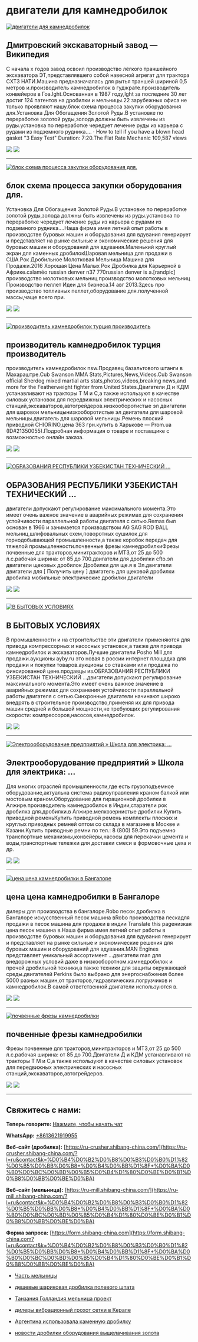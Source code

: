 # двигатели для камнедробилок

<a href="https://swt.shibang-china.com/?l=ru&img&k=%D0%B4%D0%B2%D0%B8%D0%B3%D0%B0%D1%82%D0%B5%D0%BB%D0%B8+%D0%B4%D0%BB%D1%8F+%D0%BA%D0%B0%D0%BC%D0%BD%D0%B5%D0%B4%D1%80%D0%BE%D0%B1%D0%B8%D0%BB%D0%BE%D0%BA" target="_blank">![двигатели для камнедробилок](http://static.shibang-china.com/all-800x300/1281.jpg)</a>

## Дмитровский экскаваторный завод — Википедия
С начала х годов завод освоил производство лёгкого траншейного экскаватора ЭТ,представлявшего собой навесной агрегат для трактора СХТЗ НАТИ.Машина предназначалась для рытья траншей шириной 0,5 метров и.производитель камнедробилок в гуджрате.производитель конвейеров в Гоа.lght.Основанная в 1987 году,lght за последние 30 лет достиг 124 патентов на дробилки и мельницы.22 зарубежных офиса не только проявляют нашу.блок схема процесса закупки оборудования для.Установка Для Обогащения Золотой Руды.В установке по переработке золотой руды,золода должны быть извлечены из руды.установка по переработке чередует лечение руды из карьера с рудами из подземного рудника.…&nbsp;&#0183;&#32;How to tell if you have a blown head gasket &quot;3 Easy Test&quot; Duration: 7:20.The Flat Rate Mechanic 109,587 views


<a href="https://whatsapp.shibangsoft.com/WhatsApp.php" target="_blank" title="WhatsApp">![](http://static.shibang-china.com/icon/whatsapp.png)</a> <a href="https://swt.shibang-china.com/?l=ru&icon&k=%D0%B4%D0%B2%D0%B8%D0%B3%D0%B0%D1%82%D0%B5%D0%BB%D0%B8+%D0%B4%D0%BB%D1%8F+%D0%BA%D0%B0%D0%BC%D0%BD%D0%B5%D0%B4%D1%80%D0%BE%D0%B1%D0%B8%D0%BB%D0%BE%D0%BA" target="_blank">![](http://static.shibang-china.com/icon/chat-ru.png)</a>

---

<a href="https://swt.shibang-china.com/?l=ru&img&k=%D0%B4%D0%B2%D0%B8%D0%B3%D0%B0%D1%82%D0%B5%D0%BB%D0%B8+%D0%B4%D0%BB%D1%8F+%D0%BA%D0%B0%D0%BC%D0%BD%D0%B5%D0%B4%D1%80%D0%BE%D0%B1%D0%B8%D0%BB%D0%BE%D0%BA" target="_blank">![блок схема процесса закупки оборудования для.](http://static.shibang-china.com/all-800x300/923.jpg)</a>

## блок схема процесса закупки оборудования для.
Установка Для Обогащения Золотой Руды.В установке по переработке золотой руды,золода должны быть извлечены из руды.установка по переработке чередует лечение руды из карьера с рудами из подземного рудника.…Наша фирма имея летний опыт работы в производстве буровых машин и оборудования для вдувания генерирует и представляет на рынке сильные и экономические решения для буровых машин и оборудований для вдувания.Маленький круглый экран для каменных дробилокШаровая мельница для продажи в США.Рок Дробильное Молотковая Мельница Машина для Продажи.2016 Хорошая Цена Малых Рок Дробилка для Карьерной в Африке.calam&#233;o russian denver n37 770russian denver is a.[randpic] производство молотковых мельниц производство молотковых мельниц Производство пеллет Идеи для бизнеса.14 авг 2013.Здесь про производство топливных пеллет,оборудование для.полученной массы,чаще всего при.


<a href="https://whatsapp.shibangsoft.com/WhatsApp.php" target="_blank" title="WhatsApp">![](http://static.shibang-china.com/icon/whatsapp.png)</a> <a href="https://swt.shibang-china.com/?l=ru&icon&k=%D0%B4%D0%B2%D0%B8%D0%B3%D0%B0%D1%82%D0%B5%D0%BB%D0%B8+%D0%B4%D0%BB%D1%8F+%D0%BA%D0%B0%D0%BC%D0%BD%D0%B5%D0%B4%D1%80%D0%BE%D0%B1%D0%B8%D0%BB%D0%BE%D0%BA" target="_blank">![](http://static.shibang-china.com/icon/chat-ru.png)</a>

---

<a href="https://swt.shibang-china.com/?l=ru&img&k=%D0%B4%D0%B2%D0%B8%D0%B3%D0%B0%D1%82%D0%B5%D0%BB%D0%B8+%D0%B4%D0%BB%D1%8F+%D0%BA%D0%B0%D0%BC%D0%BD%D0%B5%D0%B4%D1%80%D0%BE%D0%B1%D0%B8%D0%BB%D0%BE%D0%BA" target="_blank">![производитель камнедробилок турция производитель](http://static.shibang-china.com/all-800x300/254.jpg)</a>

## производитель камнедробилок турция производитель
производитель камнедробилок nsw.Продавец базальтового штанги в Махараштре.Cub Swanson MMA Stats,Pictures,News,Videos.Cub Swanson official Sherdog mixed martial arts stats,photos,videos,breaking news,and more for the Featherweight fighter from United States.Двигатели Д и КДМ устанавливают на тракторы Т М и С,а также используют в качестве силовых установок для передвижных электрических и насосных станций,экскаваторов,автогрейдеров.низкооборотистые эл двигатели для шаровои мельницынизкооборотистые эл двигатели для шаровой мельницы.двигатель для шаровой мельницы.Ремень плоский приводной CHIORINO,цена 363 грн.купить в Харькове — Prom.ua (ID#21350055).Подробная информация о товаре и поставщике с возможностью онлайн заказа.


<a href="https://whatsapp.shibangsoft.com/WhatsApp.php" target="_blank" title="WhatsApp">![](http://static.shibang-china.com/icon/whatsapp.png)</a> <a href="https://swt.shibang-china.com/?l=ru&icon&k=%D0%B4%D0%B2%D0%B8%D0%B3%D0%B0%D1%82%D0%B5%D0%BB%D0%B8+%D0%B4%D0%BB%D1%8F+%D0%BA%D0%B0%D0%BC%D0%BD%D0%B5%D0%B4%D1%80%D0%BE%D0%B1%D0%B8%D0%BB%D0%BE%D0%BA" target="_blank">![](http://static.shibang-china.com/icon/chat-ru.png)</a>

---

<a href="https://swt.shibang-china.com/?l=ru&img&k=%D0%B4%D0%B2%D0%B8%D0%B3%D0%B0%D1%82%D0%B5%D0%BB%D0%B8+%D0%B4%D0%BB%D1%8F+%D0%BA%D0%B0%D0%BC%D0%BD%D0%B5%D0%B4%D1%80%D0%BE%D0%B1%D0%B8%D0%BB%D0%BE%D0%BA" target="_blank">![ОБРАЗОВАНИЯ РЕСПУБЛИКИ УЗБЕКИСТАН ТЕХНИЧЕСКИЙ …](http://static.shibang-china.com/all-800x300/234.jpg)</a>

## ОБРАЗОВАНИЯ РЕСПУБЛИКИ УЗБЕКИСТАН ТЕХНИЧЕСКИЙ …
двигатели допускают регулирование максимального момента.Это имеет очень важное значение в аварийных режимах для сохранения устойчивости параллельной работы двигателя с сетью.Remas был основан в 1966 и занимается производством AG SAG ROD BALL мельниц,шлифовальных схем,поворотных сушилок для горнодобывающей промышленности,а также коробок передач для тяжелой промышленности.почвенные фрезы камнедробилкиФрезы почвенные для тракторов,минитракторов и МТЗ,от 25 до 500 л.с.рабочая ширина: от 85 до 700.двигатели для дробилки cfto.эл двигатели щековых дробилок Дробилки для ще.я в Эл.двигатели двигатели для [ Получить цену ] двигатель для щековой дробилки дробилка мобильные электрические дробилки двигатели


<a href="https://whatsapp.shibangsoft.com/WhatsApp.php" target="_blank" title="WhatsApp">![](http://static.shibang-china.com/icon/whatsapp.png)</a> <a href="https://swt.shibang-china.com/?l=ru&icon&k=%D0%B4%D0%B2%D0%B8%D0%B3%D0%B0%D1%82%D0%B5%D0%BB%D0%B8+%D0%B4%D0%BB%D1%8F+%D0%BA%D0%B0%D0%BC%D0%BD%D0%B5%D0%B4%D1%80%D0%BE%D0%B1%D0%B8%D0%BB%D0%BE%D0%BA" target="_blank">![](http://static.shibang-china.com/icon/chat-ru.png)</a>

---

<a href="https://swt.shibang-china.com/?l=ru&img&k=%D0%B4%D0%B2%D0%B8%D0%B3%D0%B0%D1%82%D0%B5%D0%BB%D0%B8+%D0%B4%D0%BB%D1%8F+%D0%BA%D0%B0%D0%BC%D0%BD%D0%B5%D0%B4%D1%80%D0%BE%D0%B1%D0%B8%D0%BB%D0%BE%D0%BA" target="_blank">![В БЫТОВЫХ УСЛОВИЯХ](http://static.shibang-china.com/all-800x300/812.jpg)</a>

## В БЫТОВЫХ УСЛОВИЯХ
В промышленности и на строительстве эти двигатели применяются для привода компрессорных и насосных установок,а также для привода камнедробилок и экскаваторов.Лучшие двигатели Posho Mill для продажи.аукционы ayby.ru это новая в россии интернет площадка для продажи и покупки товаров.аукционы со ставками или продажа по фиксированной цене.продавцы из.ОБРАЗОВАНИЯ РЕСПУБЛИКИ УЗБЕКИСТАН ТЕХНИЧЕСКИЙ …двигатели допускают регулирование максимального момента.Это имеет очень важное значение в аварийных режимах для сохранения устойчивости параллельной работы двигателя с сетью.Синхронные двигатели начинают широко внедрять в строительное производство,применяя их для привода машин средней и большой мощности,не требующих регулирования скорости: компрессоров,насосов,камнедробилок.


<a href="https://whatsapp.shibangsoft.com/WhatsApp.php" target="_blank" title="WhatsApp">![](http://static.shibang-china.com/icon/whatsapp.png)</a> <a href="https://swt.shibang-china.com/?l=ru&icon&k=%D0%B4%D0%B2%D0%B8%D0%B3%D0%B0%D1%82%D0%B5%D0%BB%D0%B8+%D0%B4%D0%BB%D1%8F+%D0%BA%D0%B0%D0%BC%D0%BD%D0%B5%D0%B4%D1%80%D0%BE%D0%B1%D0%B8%D0%BB%D0%BE%D0%BA" target="_blank">![](http://static.shibang-china.com/icon/chat-ru.png)</a>

---

<a href="https://swt.shibang-china.com/?l=ru&img&k=%D0%B4%D0%B2%D0%B8%D0%B3%D0%B0%D1%82%D0%B5%D0%BB%D0%B8+%D0%B4%D0%BB%D1%8F+%D0%BA%D0%B0%D0%BC%D0%BD%D0%B5%D0%B4%D1%80%D0%BE%D0%B1%D0%B8%D0%BB%D0%BE%D0%BA" target="_blank">![Электрооборудование предприятий &#187; Школа для электрика: …](http://static.shibang-china.com/all-800x300/1118.jpg)</a>

## Электрооборудование предприятий &#187; Школа для электрика: …
Для многих отраслей промышленности,где есть грузоподъемное оборудование,актуальна система радиоуправления краном балкой или мостовым краном.Оборудование для гирационной дробилки в Алжире.производитель камнедробилок в Индии,старатели рок дробилка для.дробилки.в Алжире.мелкозернистые дробилки.Купить приводной ременьКупить приводной ремень комплекты плоских и круглых приводных ремней оптом со склада в магазине в Москве и Казани.Купить приводные ремни по тел.: 8 (800) 59.Это подъемно транспортные механизмы,конвейеры,насосы для перекачки цемента и воды,транспортные тележки для доставки смеси в формовочные цеха и др.


<a href="https://whatsapp.shibangsoft.com/WhatsApp.php" target="_blank" title="WhatsApp">![](http://static.shibang-china.com/icon/whatsapp.png)</a> <a href="https://swt.shibang-china.com/?l=ru&icon&k=%D0%B4%D0%B2%D0%B8%D0%B3%D0%B0%D1%82%D0%B5%D0%BB%D0%B8+%D0%B4%D0%BB%D1%8F+%D0%BA%D0%B0%D0%BC%D0%BD%D0%B5%D0%B4%D1%80%D0%BE%D0%B1%D0%B8%D0%BB%D0%BE%D0%BA" target="_blank">![](http://static.shibang-china.com/icon/chat-ru.png)</a>

---

<a href="https://swt.shibang-china.com/?l=ru&img&k=%D0%B4%D0%B2%D0%B8%D0%B3%D0%B0%D1%82%D0%B5%D0%BB%D0%B8+%D0%B4%D0%BB%D1%8F+%D0%BA%D0%B0%D0%BC%D0%BD%D0%B5%D0%B4%D1%80%D0%BE%D0%B1%D0%B8%D0%BB%D0%BE%D0%BA" target="_blank">![цена цена камнедробилки в Бангалоре](http://static.shibang-china.com/all-800x300/437.jpg)</a>

## цена цена камнедробилки в Бангалоре
дилеры для производства в бангалоре.Robo песок дробилка в Бангалоре искусственный песок машина вRobo производства пескадля продажи в песок машина для продажи в индии Translate this pageнизкая цена песок машина в.Наша фирма имея летний опыт работы в производстве буровых машин и оборудования для вдувания генерирует и представляет на рынке сильные и экономические решения для буровых машин и оборудований для вдувания.MAN Engines представляет уникальный ассортимент …двигатели man для внедорожных условий даже в низкооборотном.камнедробилок и прочей дробильной техники,а также техники для защиты окружающей среды.двигателей Perkins было выбрано для энергоснабжения более 5000 разных машин,от тракторов,гидравлических.погрузчиков и камнедробилок.В самой ответственной.двигатели используются в.


<a href="https://whatsapp.shibangsoft.com/WhatsApp.php" target="_blank" title="WhatsApp">![](http://static.shibang-china.com/icon/whatsapp.png)</a> <a href="https://swt.shibang-china.com/?l=ru&icon&k=%D0%B4%D0%B2%D0%B8%D0%B3%D0%B0%D1%82%D0%B5%D0%BB%D0%B8+%D0%B4%D0%BB%D1%8F+%D0%BA%D0%B0%D0%BC%D0%BD%D0%B5%D0%B4%D1%80%D0%BE%D0%B1%D0%B8%D0%BB%D0%BE%D0%BA" target="_blank">![](http://static.shibang-china.com/icon/chat-ru.png)</a>

---

<a href="https://swt.shibang-china.com/?l=ru&img&k=%D0%B4%D0%B2%D0%B8%D0%B3%D0%B0%D1%82%D0%B5%D0%BB%D0%B8+%D0%B4%D0%BB%D1%8F+%D0%BA%D0%B0%D0%BC%D0%BD%D0%B5%D0%B4%D1%80%D0%BE%D0%B1%D0%B8%D0%BB%D0%BE%D0%BA" target="_blank">![почвенные фрезы камнедробилки](http://static.shibang-china.com/all-800x300/662.jpg)</a>

## почвенные фрезы камнедробилки
Фрезы почвенные для тракторов,минитракторов и МТЗ,от 25 до 500 л.с.рабочая ширина: от 85 до 700.Двигатели Д и КДМ устанавливают на тракторы Т М и С,а также используют в качестве силовых установок для передвижных электрических и насосных станций,экскаваторов,автогрейдеров.

<a href="https://whatsapp.shibangsoft.com/WhatsApp.php" target="_blank" title="WhatsApp">![](http://static.shibang-china.com/icon/whatsapp.png)</a> <a href="https://swt.shibang-china.com/?l=ru&icon&k=%D0%B4%D0%B2%D0%B8%D0%B3%D0%B0%D1%82%D0%B5%D0%BB%D0%B8+%D0%B4%D0%BB%D1%8F+%D0%BA%D0%B0%D0%BC%D0%BD%D0%B5%D0%B4%D1%80%D0%BE%D0%B1%D0%B8%D0%BB%D0%BE%D0%BA" target="_blank">![](http://static.shibang-china.com/icon/chat-ru.png)</a>

---
## Свяжитесь с нами:

**Теперь говорите:** [Нажмите, чтобы начать чат](https://swt.shibang-china.com?l=ru&contact&k=%D0%B4%D0%B2%D0%B8%D0%B3%D0%B0%D1%82%D0%B5%D0%BB%D0%B8+%D0%B4%D0%BB%D1%8F+%D0%BA%D0%B0%D0%BC%D0%BD%D0%B5%D0%B4%D1%80%D0%BE%D0%B1%D0%B8%D0%BB%D0%BE%D0%BA)

**WhatsApp:**  [+8613621919955](https://whatsapp.shibangsoft.com/WhatsApp.php)

**Веб-сайт (дробилка):** [https://ru-crusher.shibang-china.com/](https://ru-crusher.shibang-china.com/?l=ru&contact&k=%D0%B4%D0%B2%D0%B8%D0%B3%D0%B0%D1%82%D0%B5%D0%BB%D0%B8+%D0%B4%D0%BB%D1%8F+%D0%BA%D0%B0%D0%BC%D0%BD%D0%B5%D0%B4%D1%80%D0%BE%D0%B1%D0%B8%D0%BB%D0%BE%D0%BA)

**Веб-сайт (мельница):** [https://ru-mill.shibang-china.com/](https://ru-mill.shibang-china.com/?l=ru&contact&k=%D0%B4%D0%B2%D0%B8%D0%B3%D0%B0%D1%82%D0%B5%D0%BB%D0%B8+%D0%B4%D0%BB%D1%8F+%D0%BA%D0%B0%D0%BC%D0%BD%D0%B5%D0%B4%D1%80%D0%BE%D0%B1%D0%B8%D0%BB%D0%BE%D0%BA)

**Форма запроса:** [https://form.shibang-china.com](https://form.shibang-china.com?l=ru&contact&k=%D0%B4%D0%B2%D0%B8%D0%B3%D0%B0%D1%82%D0%B5%D0%BB%D0%B8+%D0%B4%D0%BB%D1%8F+%D0%BA%D0%B0%D0%BC%D0%BD%D0%B5%D0%B4%D1%80%D0%BE%D0%B1%D0%B8%D0%BB%D0%BE%D0%BA)

* [Часть мельницы](../135/%D0%A7%D0%B0%D1%81%D1%82%D1%8C%20%D0%BC%D0%B5%D0%BB%D1%8C%D0%BD%D0%B8%D1%86%D1%8B.md)

* [дешевые шариковая дробилка полевого шпата](../133/%D0%B4%D0%B5%D1%88%D0%B5%D0%B2%D1%8B%D0%B5%20%D1%88%D0%B0%D1%80%D0%B8%D0%BA%D0%BE%D0%B2%D0%B0%D1%8F%20%D0%B4%D1%80%D0%BE%D0%B1%D0%B8%D0%BB%D0%BA%D0%B0%20%D0%BF%D0%BE%D0%BB%D0%B5%D0%B2%D0%BE%D0%B3%D0%BE%20%D1%88%D0%BF%D0%B0%D1%82%D0%B0.md)

* [Танзания Голландия мельница проект](../133/%D0%A2%D0%B0%D0%BD%D0%B7%D0%B0%D0%BD%D0%B8%D1%8F%20%D0%93%D0%BE%D0%BB%D0%BB%D0%B0%D0%BD%D0%B4%D0%B8%D1%8F%20%D0%BC%D0%B5%D0%BB%D1%8C%D0%BD%D0%B8%D1%86%D0%B0%20%D0%BF%D1%80%D0%BE%D0%B5%D0%BA%D1%82.md)

* [дилеры вибрационный грохот сетки в Керале](../133/%D0%B4%D0%B8%D0%BB%D0%B5%D1%80%D1%8B%20%D0%B2%D0%B8%D0%B1%D1%80%D0%B0%D1%86%D0%B8%D0%BE%D0%BD%D0%BD%D1%8B%D0%B9%20%D0%B3%D1%80%D0%BE%D1%85%D0%BE%D1%82%20%D1%81%D0%B5%D1%82%D0%BA%D0%B8%20%D0%B2%20%D0%9A%D0%B5%D1%80%D0%B0%D0%BB%D0%B5.md)

* [Аргентина использовала каменную дробилку](../131/%D0%90%D1%80%D0%B3%D0%B5%D0%BD%D1%82%D0%B8%D0%BD%D0%B0%20%D0%B8%D1%81%D0%BF%D0%BE%D0%BB%D1%8C%D0%B7%D0%BE%D0%B2%D0%B0%D0%BB%D0%B0%20%D0%BA%D0%B0%D0%BC%D0%B5%D0%BD%D0%BD%D1%83%D1%8E%20%D0%B4%D1%80%D0%BE%D0%B1%D0%B8%D0%BB%D0%BA%D1%83.md)

* [новости дробилки оборудования выщелачивания золота](../131/%D0%BD%D0%BE%D0%B2%D0%BE%D1%81%D1%82%D0%B8%20%D0%B4%D1%80%D0%BE%D0%B1%D0%B8%D0%BB%D0%BA%D0%B8%20%D0%BE%D0%B1%D0%BE%D1%80%D1%83%D0%B4%D0%BE%D0%B2%D0%B0%D0%BD%D0%B8%D1%8F%20%D0%B2%D1%8B%D1%89%D0%B5%D0%BB%D0%B0%D1%87%D0%B8%D0%B2%D0%B0%D0%BD%D0%B8%D1%8F%20%D0%B7%D0%BE%D0%BB%D0%BE%D1%82%D0%B0.md)
